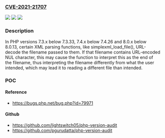 ### [CVE-2021-21707](https://cve.mitre.org/cgi-bin/cvename.cgi?name=CVE-2021-21707)
![](https://img.shields.io/static/v1?label=Product&message=PHP&color=blue)
![](https://img.shields.io/static/v1?label=Version&message=7.3.x%3C%207.3.33%20&color=brighgreen)
![](https://img.shields.io/static/v1?label=Vulnerability&message=CWE-159%20Failure%20to%20Sanitize%20Special%20Element&color=brighgreen)

### Description

In PHP versions 7.3.x below 7.3.33, 7.4.x below 7.4.26 and 8.0.x below 8.0.13, certain XML parsing functions, like simplexml_load_file(), URL-decode the filename passed to them. If that filename contains URL-encoded NUL character, this may cause the function to interpret this as the end of the filename, thus interpreting the filename differently from what the user intended, which may lead it to reading a different file than intended.

### POC

#### Reference
- https://bugs.php.net/bug.php?id=79971

#### Github
- https://github.com/lightswitch05/php-version-audit
- https://github.com/pgurudatta/php-version-audit

